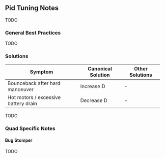 ## Pid Tuning Notes

TODO

### General Best Practices

TODO

### Solutions

| Symptom | Canonical Solution | Other Solutions |
| ------- | ------------------ | --------------- |
| Bounceback after hard manoeuver | Increase D | - |
| Hot motors / excessive battery drain | Decrease D | - |

TODO

### Quad Specific Notes

#### Bug Stomper

TODO
